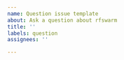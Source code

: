 ```yaml
---
name: Question issue template
about: Ask a question about rfswarm
title: ''
labels: question
assignees: ''

---
```




